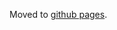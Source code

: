 Moved to [github pages](https://hubmapconsortium.github.io/ingest-validation-tools/visium-no-probes/).